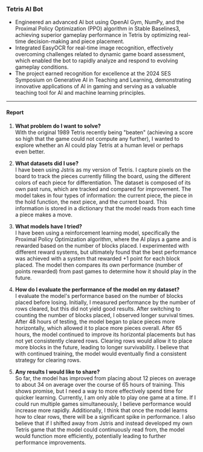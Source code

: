 ### Tetris AI Bot

- Engineered an advanced AI bot using OpenAI Gym, NumPy, and the Proximal Policy Optimization (PPO) algorithm in Stable Baselines3, achieving superior gameplay performance in Tetris by optimizing real-time decision-making and piece placement.
- Integrated EasyOCR for real-time image recognition, effectively overcoming challenges related to dynamic game board assessment, which enabled the bot to rapidly analyze and respond to evolving gameplay conditions.
- The project earned recognition for excellence at the 2024 SES Symposium on Generative AI in Teaching and Learning, demonstrating innovative applications of AI in gaming and serving as a valuable teaching tool for AI and machine learning principles.
---
#### Report
1. **What problem do I want to solve?**  
   With the original 1989 Tetris recently being "beaten" (achieving a score so high that the game could not compute any further), I wanted to explore whether an AI could play Tetris at a human level or perhaps even better.

2. **What datasets did I use?**  
   I have been using Jstris as my version of Tetris. I capture pixels on the board to track the pieces currently filling the board, using the different colors of each piece for differentiation. The dataset is composed of its own past runs, which are tracked and compared for improvement. The model takes in four types of information: the current piece, the piece in the hold function, the next piece, and the current board. This information is stored in a dictionary that the model reads from each time a piece makes a move.

3. **What models have I tried?**  
   I have been using a reinforcement learning model, specifically the Proximal Policy Optimization algorithm, where the AI plays a game and is rewarded based on the number of blocks placed. I experimented with different reward systems, but ultimately found that the best performance was achieved with a system that rewarded +1 point for each block placed. The model then compares its own performance (number of points rewarded) from past games to determine how it should play in the future.

4. **How do I evaluate the performance of the model on my dataset?**  
   I evaluate the model's performance based on the number of blocks placed before losing. Initially, I measured performance by the number of rows cleared, but this did not yield good results. After switching to counting the number of blocks placed, I observed longer survival times. After 48 hours of testing, the model began to place pieces more horizontally, which allowed it to place more pieces overall. After 65 hours, the model continued to improve its horizontal placements but has not yet consistently cleared rows. Clearing rows would allow it to place more blocks in the future, leading to longer survivability. I believe that with continued training, the model would eventually find a consistent strategy for clearing rows.

5. **Any results I would like to share?**  
   So far, the model has improved from placing about 12 pieces on average to about 34 on average over the course of 65 hours of training. This shows promise, but I need a way to more effectively spend time for quicker learning. Currently, I am only able to play one game at a time. If I could run multiple games simultaneously, I believe performance would increase more rapidly. Additionally, I think that once the model learns how to clear rows, there will be a significant spike in performance. I also believe that if I shifted away from Jstris and instead developed my own Tetris game that the model could continuously read from, the model would function more efficiently, potentially leading to further performance improvements.
